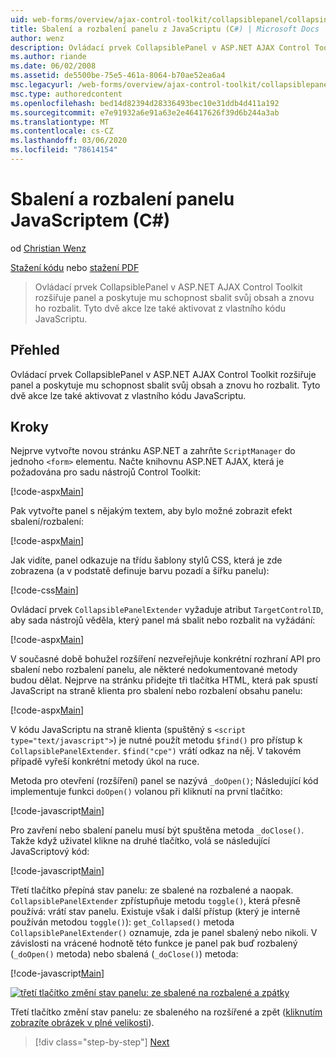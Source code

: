 ```yaml
---
uid: web-forms/overview/ajax-control-toolkit/collapsiblepanel/collapsing-and-expanding-a-panel-from-javascript-cs
title: Sbalení a rozbalení panelu z JavaScriptu (C#) | Microsoft Docs
author: wenz
description: Ovládací prvek CollapsiblePanel v ASP.NET AJAX Control Toolkit rozšiřuje panel a poskytuje mu možnost sbalení obsahu a jeho rozšíření...
ms.author: riande
ms.date: 06/02/2008
ms.assetid: de5500be-75e5-461a-8064-b70ae52ea6a4
msc.legacyurl: /web-forms/overview/ajax-control-toolkit/collapsiblepanel/collapsing-and-expanding-a-panel-from-javascript-cs
msc.type: authoredcontent
ms.openlocfilehash: bed14d82394d28336493bec10e31ddb4d411a192
ms.sourcegitcommit: e7e91932a6e91a63e2e46417626f39d6b244a3ab
ms.translationtype: MT
ms.contentlocale: cs-CZ
ms.lasthandoff: 03/06/2020
ms.locfileid: "78614154"
---
```

# <a name="collapsing-and-expanding-a-panel-from-javascript-c"></a>Sbalení a rozbalení panelu JavaScriptem (C#)

od [Christian Wenz](https://github.com/wenz)

[Stažení kódu](https://download.microsoft.com/download/8/a/a/8aab3c3e-de6f-463f-805c-5fda567eef6e/CollapsiblePanel1.cs.zip) nebo [stažení PDF](https://download.microsoft.com/download/b/6/a/b6ae89ee-df69-4c87-9bfb-ad1eb2b23373/collapsiblepanel1CS.pdf)

> Ovládací prvek CollapsiblePanel v ASP.NET AJAX Control Toolkit rozšiřuje panel a poskytuje mu schopnost sbalit svůj obsah a znovu ho rozbalit. Tyto dvě akce lze také aktivovat z vlastního kódu JavaScriptu.

## <a name="overview"></a>Přehled

Ovládací prvek CollapsiblePanel v ASP.NET AJAX Control Toolkit rozšiřuje panel a poskytuje mu schopnost sbalit svůj obsah a znovu ho rozbalit. Tyto dvě akce lze také aktivovat z vlastního kódu JavaScriptu.

## <a name="steps"></a>Kroky

Nejprve vytvořte novou stránku ASP.NET a zahrňte `ScriptManager` do jednoho `<form>` elementu. Načte knihovnu ASP.NET AJAX, která je požadována pro sadu nástrojů Control Toolkit:

[!code-aspx[Main](collapsing-and-expanding-a-panel-from-javascript-cs/samples/sample1.aspx)]

Pak vytvořte panel s nějakým textem, aby bylo možné zobrazit efekt sbalení/rozbalení:

[!code-aspx[Main](collapsing-and-expanding-a-panel-from-javascript-cs/samples/sample2.aspx)]

Jak vidíte, panel odkazuje na třídu šablony stylů CSS, která je zde zobrazena (a v podstatě definuje barvu pozadí a šířku panelu):

[!code-css[Main](collapsing-and-expanding-a-panel-from-javascript-cs/samples/sample3.css)]

Ovládací prvek `CollapsiblePanelExtender` vyžaduje atribut `TargetControlID`, aby sada nástrojů věděla, který panel má sbalit nebo rozbalit na vyžádání:

[!code-aspx[Main](collapsing-and-expanding-a-panel-from-javascript-cs/samples/sample4.aspx)]

V současné době bohužel rozšíření nezveřejňuje konkrétní rozhraní API pro sbalení nebo rozbalení panelu, ale některé nedokumentované metody budou dělat. Nejprve na stránku přidejte tři tlačítka HTML, která pak spustí JavaScript na straně klienta pro sbalení nebo rozbalení obsahu panelu:

[!code-aspx[Main](collapsing-and-expanding-a-panel-from-javascript-cs/samples/sample5.aspx)]

V kódu JavaScriptu na straně klienta (spuštěný s `<script type="text/javascript">`) je nutné použít metodu `$find()` pro přístup k `CollapsiblePanelExtender`. `$find("cpe")` vrátí odkaz na něj. V takovém případě vyřeší konkrétní metody úkol na ruce.

Metoda pro otevření (rozšíření) panel se nazývá `_doOpen()`; Následující kód implementuje funkci `doOpen()` volanou při kliknutí na první tlačítko:

[!code-javascript[Main](collapsing-and-expanding-a-panel-from-javascript-cs/samples/sample6.js)]

Pro zavření nebo sbalení panelu musí být spuštěna metoda `_doClose()`. Takže když uživatel klikne na druhé tlačítko, volá se následující JavaScriptový kód:

[!code-javascript[Main](collapsing-and-expanding-a-panel-from-javascript-cs/samples/sample7.js)]

Třetí tlačítko přepíná stav panelu: ze sbalené na rozbalené a naopak. `CollapsiblePanelExtender` zpřístupňuje metodu `toggle()`, která přesně používá: vrátí stav panelu. Existuje však i další přístup (který je interně používán metodou `toggle()`): `get_Collapsed()` metoda `CollapsiblePanelExtender()` oznamuje, zda je panel sbalený nebo nikoli. V závislosti na vrácené hodnotě této funkce je panel pak buď rozbalený (`_doOpen()` metoda) nebo sbalená (`_doClose()`) metoda:

[!code-javascript[Main](collapsing-and-expanding-a-panel-from-javascript-cs/samples/sample8.js)]

[![třetí tlačítko změní stav panelu: ze sbalené na rozbalené a zpátky](collapsing-and-expanding-a-panel-from-javascript-cs/_static/image2.png)](collapsing-and-expanding-a-panel-from-javascript-cs/_static/image1.png)

Třetí tlačítko změní stav panelu: ze sbaleného na rozšířené a zpět ([kliknutím zobrazíte obrázek v plné velikosti](collapsing-and-expanding-a-panel-from-javascript-cs/_static/image3.png)).

> [!div class="step-by-step"]
> [Next](collapsing-and-expanding-a-panel-from-javascript-vb.md)
